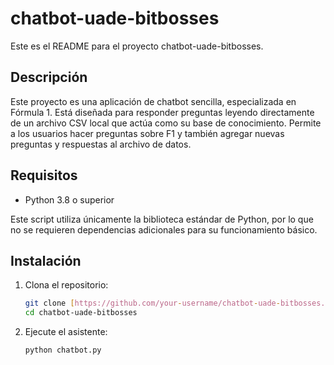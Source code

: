 # chatbot-uade-bitbosses

Este es el README para el proyecto chatbot-uade-bitbosses.

## Descripción

Este proyecto es una aplicación de chatbot sencilla, especializada en Fórmula 1. Está diseñada para responder preguntas leyendo directamente de un archivo CSV local que actúa como su base de conocimiento. Permite a los usuarios hacer preguntas sobre F1 y también agregar nuevas preguntas y respuestas al archivo de datos.

## Requisitos

- Python 3.8 o superior

Este script utiliza únicamente la biblioteca estándar de Python, por lo que no se requieren dependencias adicionales para su funcionamiento básico.

## Instalación

1. Clona el repositorio:
   ```bash
   git clone [https://github.com/your-username/chatbot-uade-bitbosses.git](https://github.com/your-username/chatbot-uade-bitbosses.git)
   cd chatbot-uade-bitbosses
    ```
2. Ejecute el asistente:
   ```bash
   python chatbot.py
   ```